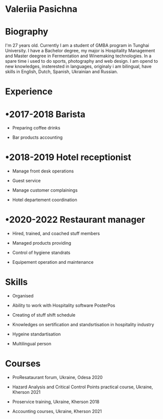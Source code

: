 # Valeriia Pasichna 

# Biography 

I'm 27 years old. Currently I am a student of GMBA
program in Tunghai University. I have a Bachelor degree, 
my major is Hospitality Management and Master
deegree in Fermentation and Winemaking 
technologies. In a spare time i used to do sports, 
photography and web design. I am opend to new knowledges, 
insterested in languages, originaly i am bilingual, have skills in English,
Dutch, Spanish, Ukrainian and Russian.


# Experience 

# •2017-2018 Barista 
- Preparing coffee drinks 

- Bar products accounting
# •2018-2019 Hotel receptionist
- Manage front desk operations

- Guest service

- Manage customer complainings

- Hotel departement coordination 

# •2020-2022 Restaurant manager
- Hired, trained, and coached stuff members

- Managed products providing

- Control of hygiene standrats 

- Equipement operation and maintenance 

# Skills

- Organised    

- Ability to work with Hospitality software 
PosterPos

- Creating of stuff shift schedule 

- Knowledges on sertification and 
standsrtisation in hospitality industry 

- Hygeine standartisation 

- Multilingual person 

# Courses 

- ProResataurant forum, Ukraine, Odesa 2020

- Hazard Analysis and Critical Control Points 
practical course, Ukraine, Kherson 2021 

- Proservice training, Ukraine, Kherson 2018

- Accounting courses, Ukraine, Kherson 2021




